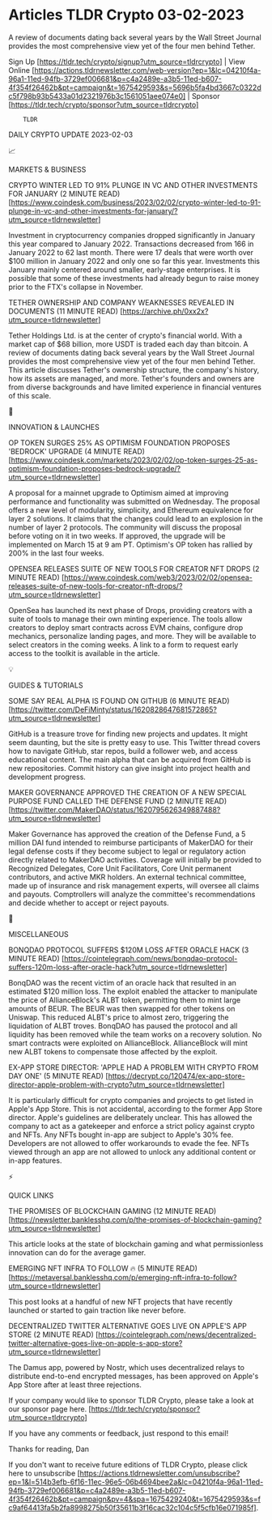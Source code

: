 # Articles TLDR Crypto 03-02-2023

A review of documents dating back several years by the Wall Street
Journal provides the most comprehensive view yet of the four men
behind Tether.  

Sign Up [https://tldr.tech/crypto/signup?utm_source=tldrcrypto] | View
Online
[https://actions.tldrnewsletter.com/web-version?ep=1&lc=04210f4a-96a1-11ed-94fb-3729ef006681&p=c4a2489e-a3b5-11ed-b607-4f354f26462b&pt=campaign&t=1675429593&s=5696b5fa4bd3667c0322dc5f798b93b5433a01d2321976b3c1561051aee074e0]
| Sponsor [https://tldr.tech/crypto/sponsor?utm_source=tldrcrypto] 

		TLDR 

DAILY CRYPTO UPDATE 2023-02-03

📈 

MARKETS & BUSINESS

CRYPTO WINTER LED TO 91% PLUNGE IN VC AND OTHER INVESTMENTS FOR
JANUARY (2 MINUTE READ)
[https://www.coindesk.com/business/2023/02/02/crypto-winter-led-to-91-plunge-in-vc-and-other-investments-for-january/?utm_source=tldrnewsletter]


Investment in cryptocurrency companies dropped significantly in
January this year compared to January 2022. Transactions decreased
from 166 in January 2022 to 62 last month. There were 17 deals that
were worth over $100 million in January 2022 and only one so far this
year. Investments this January mainly centered around smaller,
early-stage enterprises. It is possible that some of these investments
had already begun to raise money prior to the FTX's collapse in
November. 

TETHER OWNERSHIP AND COMPANY WEAKNESSES REVEALED IN DOCUMENTS (11
MINUTE READ) [https://archive.ph/0xx2x?utm_source=tldrnewsletter] 

Tether Holdings Ltd. is at the center of crypto's financial world.
With a market cap of $68 billion, more USDT is traded each day than
bitcoin. A review of documents dating back several years by the Wall
Street Journal provides the most comprehensive view yet of the four
men behind Tether. This article discusses Tether's ownership
structure, the company's history, how its assets are managed, and
more. Tether's founders and owners are from diverse backgrounds and
have limited experience in financial ventures of this scale. 

🚀 

INNOVATION & LAUNCHES

OP TOKEN SURGES 25% AS OPTIMISM FOUNDATION PROPOSES 'BEDROCK' UPGRADE
(4 MINUTE READ)
[https://www.coindesk.com/markets/2023/02/02/op-token-surges-25-as-optimism-foundation-proposes-bedrock-upgrade/?utm_source=tldrnewsletter]


A proposal for a mainnet upgrade to Optimism aimed at improving
performance and functionality was submitted on Wednesday. The proposal
offers a new level of modularity, simplicity, and Ethereum equivalence
for layer 2 solutions. It claims that the changes could lead to an
explosion in the number of layer 2 protocols. The community will
discuss the proposal before voting on it in two weeks. If approved,
the upgrade will be implemented on March 15 at 9 am PT. Optimism's OP
token has rallied by 200% in the last four weeks. 

OPENSEA RELEASES SUITE OF NEW TOOLS FOR CREATOR NFT DROPS (2 MINUTE
READ)
[https://www.coindesk.com/web3/2023/02/02/opensea-releases-suite-of-new-tools-for-creator-nft-drops/?utm_source=tldrnewsletter]


OpenSea has launched its next phase of Drops, providing creators with
a suite of tools to manage their own minting experience. The tools
allow creators to deploy smart contracts across EVM chains, configure
drop mechanics, personalize landing pages, and more. They will be
available to select creators in the coming weeks. A link to a form to
request early access to the toolkit is available in the article. 

💡 

GUIDES & TUTORIALS

SOME SAY REAL ALPHA IS FOUND ON GITHUB (6 MINUTE READ)
[https://twitter.com/DeFiMinty/status/1620828647681572865?utm_source=tldrnewsletter]


GitHub is a treasure trove for finding new projects and updates. It
might seem daunting, but the site is pretty easy to use. This Twitter
thread covers how to navigate GitHub, star repos, build a follower
web, and access educational content. The main alpha that can be
acquired from GitHub is new repositories. Commit history can give
insight into project health and development progress. 

MAKER GOVERNANCE APPROVED THE CREATION OF A NEW SPECIAL PURPOSE FUND
CALLED THE DEFENSE FUND (2 MINUTE READ)
[https://twitter.com/MakerDAO/status/1620795626349887488?utm_source=tldrnewsletter]


Maker Governance has approved the creation of the Defense Fund, a 5
million DAI fund intended to reimburse participants of MakerDAO for
their legal defense costs if they become subject to legal or
regulatory action directly related to MakerDAO activities. Coverage
will initially be provided to Recognized Delegates, Core Unit
Facilitators, Core Unit permanent contributors, and active MKR
holders. An external technical committee, made up of insurance and
risk management experts, will oversee all claims and payouts.
Comptrollers will analyze the committee's recommendations and decide
whether to accept or reject payouts. 

🦄 

MISCELLANEOUS

BONQDAO PROTOCOL SUFFERS $120M LOSS AFTER ORACLE HACK (3 MINUTE READ)
[https://cointelegraph.com/news/bonqdao-protocol-suffers-120m-loss-after-oracle-hack?utm_source=tldrnewsletter]


BonqDAO was the recent victim of an oracle hack that resulted in an
estimated $120 million loss. The exploit enabled the attacker to
manipulate the price of AllianceBlock's ALBT token, permitting them to
mint large amounts of BEUR. The BEUR was then swapped for other tokens
on Uniswap. This reduced ALBT's price to almost zero, triggering the
liquidation of ALBT troves. BonqDAO has paused the protocol and all
liquidity has been removed while the team works on a recovery
solution. No smart contracts were exploited on AllianceBlock.
AllianceBlock will mint new ALBT tokens to compensate those affected
by the exploit. 

EX-APP STORE DIRECTOR: 'APPLE HAD A PROBLEM WITH CRYPTO FROM DAY ONE'
(5 MINUTE READ)
[https://decrypt.co/120474/ex-app-store-director-apple-problem-with-crypto?utm_source=tldrnewsletter]


It is particularly difficult for crypto companies and projects to get
listed in Apple's App Store. This is not accidental, according to the
former App Store director. Apple's guidelines are deliberately
unclear. This has allowed the company to act as a gatekeeper and
enforce a strict policy against crypto and NFTs. Any NFTs bought
in-app are subject to Apple's 30% fee. Developers are not allowed to
offer workarounds to evade the fee. NFTs viewed through an app are not
allowed to unlock any additional content or in-app features. 

⚡ 

QUICK LINKS

THE PROMISES OF BLOCKCHAIN GAMING (12 MINUTE READ)
[https://newsletter.banklesshq.com/p/the-promises-of-blockchain-gaming?utm_source=tldrnewsletter]


This article looks at the state of blockchain gaming and what
permissionless innovation can do for the average gamer. 

EMERGING NFT INFRA TO FOLLOW 🔥 (5 MINUTE READ)
[https://metaversal.banklesshq.com/p/emerging-nft-infra-to-follow?utm_source=tldrnewsletter]


This post looks at a handful of new NFT projects that have recently
launched or started to gain traction like never before. 

DECENTRALIZED TWITTER ALTERNATIVE GOES LIVE ON APPLE'S APP STORE (2
MINUTE READ)
[https://cointelegraph.com/news/decentralized-twitter-alternative-goes-live-on-apple-s-app-store?utm_source=tldrnewsletter]


The Damus app, powered by Nostr, which uses decentralized relays to
distribute end-to-end encrypted messages, has been approved on Apple's
App Store after at least three rejections. 

If your company would like to sponsor TLDR Crypto, please take a look
at our sponsor page here.
[https://tldr.tech/crypto/sponsor?utm_source=tldrcrypto] 

If you have any comments or feedback, just respond to this email! 

Thanks for reading, 
Dan 

If you don't want to receive future editions of TLDR Crypto,
please click here to unsubscribe
[https://actions.tldrnewsletter.com/unsubscribe?ep=1&l=514b3efb-6f16-11ec-96e5-06b4694bee2a&lc=04210f4a-96a1-11ed-94fb-3729ef006681&p=c4a2489e-a3b5-11ed-b607-4f354f26462b&pt=campaign&pv=4&spa=1675429240&t=1675429593&s=fc9af64413fa5b2fa8998275b50f35611b3f16cac32c104c5f5cfb16e071985f].


 